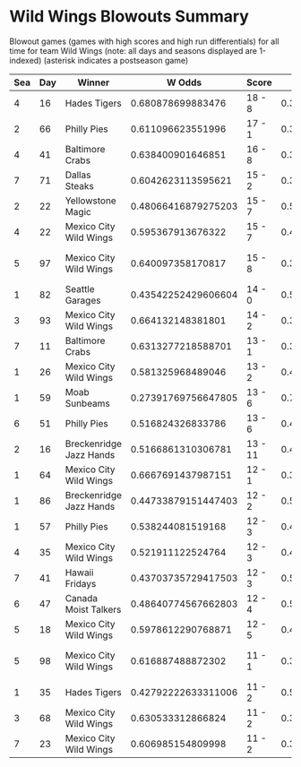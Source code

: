 # Wild Wings Blowouts Summary



Blowout games (games with high scores and high run differentials) for all time for team Wild Wings (note: all days and seasons displayed are 1-indexed) (asterisk indicates a postseason game)


| Sea | Day | Winner | W Odds | Score | L Odds | Loser | 
| ------ |------ |------ |------ |------ |------ |------ |
| 4 | 16 | Hades Tigers | 0.680878699883476 | 18 - 8 | 0.319121300116523 | Mexico City Wild Wings | 
| 2 | 66 | Philly Pies | 0.611096623551996 | 17 - 1 | 0.38890337644800305 | Mexico City Wild Wings | 
| 4 | 41 | Baltimore Crabs | 0.638400901646851 | 16 - 8 | 0.361599098353148 | Mexico City Wild Wings | 
| 7 | 71 | Dallas Steaks | 0.6042623113595621 | 15 - 2 | 0.395737688640437 | Mexico City Wild Wings | 
| 2 | 22 | Yellowstone Magic | 0.48066416879275203 | 15 - 7 | 0.519335831207247 | Mexico City Wild Wings | 
| 4 | 22 | Mexico City Wild Wings | 0.595367913676322 | 15 - 7 | 0.40463208632367703 | Philly Pies | 
| 5 | 97 | Mexico City Wild Wings | 0.640097358170817 | 15 - 8 | 0.359902641829182 | Charleston Shoe Thieves | 
| 1 | 82 | Seattle Garages | 0.43542252429606604 | 14 - 0 | 0.564577475703934 | Mexico City Wild Wings | 
| 3 | 93 | Mexico City Wild Wings | 0.664132148381801 | 14 - 2 | 0.33586785161819804 | Hellmouth Sunbeams | 
| 7 | 11 | Baltimore Crabs | 0.6313277218588701 | 13 - 1 | 0.368672278141129 | Mexico City Wild Wings | 
| 1 | 26 | Mexico City Wild Wings | 0.581325968489046 | 13 - 2 | 0.41867403151095306 | Canada Moist Talkers | 
| 1 | 59 | Moab Sunbeams | 0.27391769756647805 | 13 - 6 | 0.726082302433521 | Mexico City Wild Wings | 
| 6 | 51 | Philly Pies | 0.516824326833786 | 13 - 6 | 0.483175673166213 | Mexico City Wild Wings | 
| 2 | 16 | Breckenridge Jazz Hands | 0.5166861310306781 | 13 - 11 | 0.48331386896932205 | Mexico City Wild Wings | 
| 1 | 64 | Mexico City Wild Wings | 0.6667691437987151 | 12 - 1 | 0.333230856201284 | Canada Moist Talkers | 
| 1 | 86 | Breckenridge Jazz Hands | 0.44733879151447403 | 12 - 2 | 0.552661208485525 | Mexico City Wild Wings | 
| 1 | 57 | Philly Pies | 0.538244081519168 | 12 - 3 | 0.46175591848083103 | Mexico City Wild Wings | 
| 4 | 35 | Mexico City Wild Wings | 0.521911122524764 | 12 - 3 | 0.47808887747523504 | Breckenridge Jazz Hands | 
| 7 | 41 | Hawaii Fridays | 0.43703735729417503 | 12 - 3 | 0.5629626427058241 | Mexico City Wild Wings | 
| 6 | 47 | Canada Moist Talkers | 0.48640774567662803 | 12 - 4 | 0.5135922543233711 | Mexico City Wild Wings | 
| 5 | 18 | Mexico City Wild Wings | 0.5978612290768871 | 12 - 5 | 0.402138770923112 | Miami Dalé | 
| 5 | 98 | Mexico City Wild Wings | 0.616887488872302 | 11 - 1 | 0.383112511127697 | Charleston Shoe Thieves | 
| 1 | 35 | Hades Tigers | 0.42792222633311006 | 11 - 2 | 0.5720777736668891 | Mexico City Wild Wings | 
| 3 | 68 | Mexico City Wild Wings | 0.630533312866824 | 11 - 2 | 0.36946668713317504 | Hellmouth Sunbeams | 
| 7 | 23 | Mexico City Wild Wings | 0.606985154809998 | 11 - 2 | 0.393014845190001 | Philly Pies | 


